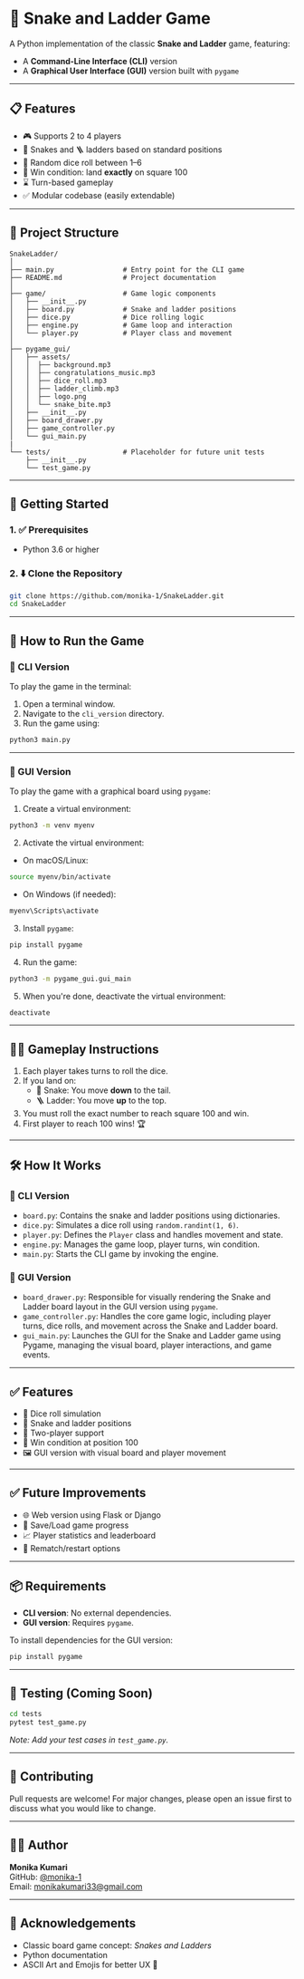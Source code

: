
# 🎲 Snake and Ladder Game

A Python implementation of the classic **Snake and Ladder** game, featuring:

- A **Command-Line Interface (CLI)** version
- A **Graphical User Interface (GUI)** version built with `pygame`

---

## 📋 Features

- 🎮 Supports 2 to 4 players
- 🐍 Snakes and 🪜 ladders based on standard positions
- 🎲 Random dice roll between 1–6
- 🏁 Win condition: land **exactly** on square 100
- ⌛ Turn-based gameplay
- ✅ Modular codebase (easily extendable)

---

## 📁 Project Structure

```
SnakeLadder/
│
├── main.py                 # Entry point for the CLI game
├── README.md               # Project documentation
│
├── game/                   # Game logic components
│   ├── __init__.py
│   ├── board.py            # Snake and ladder positions
│   ├── dice.py             # Dice rolling logic
│   ├── engine.py           # Game loop and interaction
│   └── player.py           # Player class and movement
│
├── pygame_gui/
│   ├── assets/
│   │  ├── background.mp3
│   │  ├── congratulations_music.mp3
│   │  ├── dice_roll.mp3
│   │  ├── ladder_climb.mp3
│   │  ├── logo.png
│   │  └── snake_bite.mp3
│   ├── __init__.py
│   ├── board_drawer.py
│   ├── game_controller.py
│   └── gui_main.py
|
└── tests/                  # Placeholder for future unit tests
    ├── __init__.py
    └── test_game.py
```

---

## 🚀 Getting Started

### 1. ✅ Prerequisites

- Python 3.6 or higher

### 2. ⬇️ Clone the Repository

```bash
git clone https://github.com/monika-1/SnakeLadder.git
cd SnakeLadder
```
---

## 🚀 How to Run the Game

### 🔹 CLI Version

To play the game in the terminal:

1. Open a terminal window.
2. Navigate to the `cli_version` directory.
3. Run the game using:

```bash
python3 main.py
```
---

### 🔸 GUI Version

To play the game with a graphical board using `pygame`:

1. Create a virtual environment:

```bash
python3 -m venv myenv
```

2. Activate the virtual environment:

- On macOS/Linux:

```bash
source myenv/bin/activate
```

- On Windows (if needed):

```bash
myenv\Scripts\activate
```

3. Install `pygame`:

```bash
pip install pygame
```

4. Run the game:

```bash
python3 -m pygame_gui.gui_main
```

5. When you're done, deactivate the virtual environment:

```bash
deactivate
```
---

## 🧑‍💻 Gameplay Instructions

1. Each player takes turns to roll the dice.
2. If you land on:
   - 🐍 Snake: You move **down** to the tail.
   - 🪜 Ladder: You move **up** to the top.
3. You must roll the exact number to reach square 100 and win.
4. First player to reach 100 wins! 🏆

---

## 🛠 How It Works
### 🔹 CLI Version
- `board.py`: Contains the snake and ladder positions using dictionaries.
- `dice.py`: Simulates a dice roll using `random.randint(1, 6)`.
- `player.py`: Defines the `Player` class and handles movement and state.
- `engine.py`: Manages the game loop, player turns, win condition.
- `main.py`: Starts the CLI game by invoking the engine.

### 🔸 GUI Version
- `board_drawer.py`: Responsible for visually rendering the Snake and Ladder board layout in the GUI version using `pygame`.
- `game_controller.py`: Handles the core game logic, including player turns, dice rolls, and movement across the Snake and Ladder board.
- `gui_main.py`: Launches the GUI for the Snake and Ladder game using Pygame, managing the visual board, player interactions, and game events.

---

## ✅ Features

- 🎲 Dice roll simulation
- 🐍 Snake and ladder positions
- 👥 Two-player support
- 🏁 Win condition at position 100
- 🖼️ GUI version with visual board and player movement

---

## ✅ Future Improvements

- 🌐 Web version using Flask or Django
- 💾 Save/Load game progress
- 📈 Player statistics and leaderboard
- 🔁 Rematch/restart options

---

## 📦 Requirements

- **CLI version**: No external dependencies.
- **GUI version**: Requires `pygame`.

To install dependencies for the GUI version:

```bash
pip install pygame
```

---

## 🧪 Testing (Coming Soon)

```bash
cd tests
pytest test_game.py
```

*Note: Add your test cases in `test_game.py`.*

---

## 🤝 Contributing

Pull requests are welcome! For major changes, please open an issue first to discuss what you would like to change.

---

## 👩‍💻 Author

**Monika Kumari**  
GitHub: [@monika-1](https://github.com/monika-1)  
Email: monikakumari33@gmail.com

---

## 🙌 Acknowledgements

- Classic board game concept: *Snakes and Ladders*
- Python documentation
- ASCII Art and Emojis for better UX 🎉
